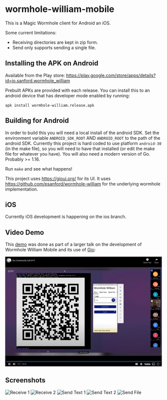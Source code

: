 # wormhole-william-mobile

This is a Magic Wormhole client for Android an iOS.

Some current limitations:
- Receiving directories are kept in zip form.
- Send only supports sending a single file.

## Installing the APK on Android

Available from the Play store:
https://play.google.com/store/apps/details?id=io.sanford.wormhole_william

Prebuilt APKs are provided with each release. You can install this to an android device
that has developer mode enabled by running:

```
apk install wormhole-william.release.apk
```

## Building for Android

In order to build this you will need a local install of the android SDK. Set the environment
variable `ANDROID_SDK_ROOT` AND `ANDROID_ROOT` to the path of the android SDK. Currently
this project is hard coded to use platform `android-30` (in the make file), so you will need
to have that installed (or edit the make file for whatever you have). You will also need
a modern version of Go. Probably >= 1.16.

Run `make` and see what happens!

This project uses https://gioui.org/ for its UI. It uses https://github.com/psanford/wormhole-william
for the underlying wormhole implementation.

## iOS

Currently iOS development is happening on the ios branch.

## Video Demo

This [demo](https://www.youtube.com/watch/FOY4vhUoikU?t=210s) was done as part of a larger talk on the development of Wormhole William Mobile and its use of [Gio](https://gioui.org/):

[![Wormhole William Mobile Demo](https://raw.githubusercontent.com/psanford/wormhole-william-mobile/main/screenshots/wormhole-william-mobile-youtube.png?raw=true)](https://www.youtube.com/watch/FOY4vhUoikU?t=210s "Wormhole William Demo")

## Screenshots

<img src="https://raw.githubusercontent.com/psanford/wormhole-william-mobile/main/screenshots/recv1.png?raw=true" alt="Receive 1" width="200" />
<img src="https://raw.githubusercontent.com/psanford/wormhole-william-mobile/main/screenshots/recv2.png?raw=true" alt="Receive 2" width="200" />
<img src="https://raw.githubusercontent.com/psanford/wormhole-william-mobile/main/screenshots/send_text1.png?raw=true" alt="Send Text 1" width="200" />
<img src="https://raw.githubusercontent.com/psanford/wormhole-william-mobile/main/screenshots/send_text2.png?raw=true" alt="Send Text 2" width="200" />
<img src="https://raw.githubusercontent.com/psanford/wormhole-william-mobile/main/screenshots/send_file1.png?raw=true" alt="Send File" width="200" />
